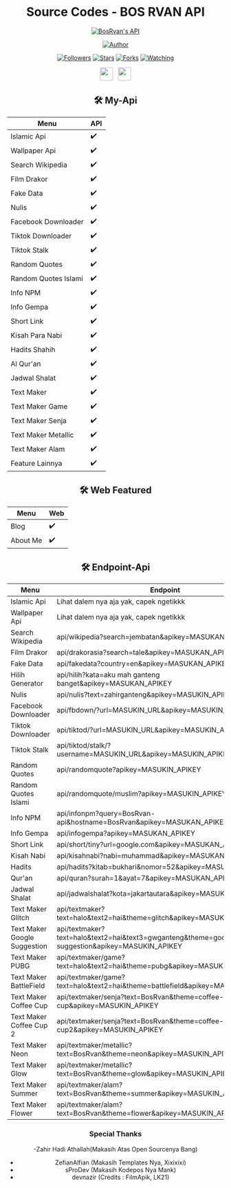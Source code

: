 <div align="center">
 
# Source Codes - BOS RVAN API
<p align="center">
<a href="#"><img title="BosRvan's API" src="https://img.shields.io/badge/BosRvan Api-blue?colorA=%23ff0000&colorB=%23017e40&style=for-the-badge"></a>
</p>
<p align="center">
<a href="https://github.com/BosRvan"><img title="Author" src="https://img.shields.io/badge/Author-BosRvan-orange.svg?style=for-the-badge&logo=github"></a>
</p>
<p align="center">
<a href="https://github.com/RvanSans/followers"><img title="Followers" src="https://img.shields.io/github/followers/BosRvan?color=red&style=flat-square"></a>
<a href="https://github.com/RvanSans/BosRvan-Api/stargazers/"><img title="Stars" src="https://img.shields.io/github/stars/BosRvan/BosRvan-Api?color=blue&style=flat-square"></a>
<a href="https://github.com/RvanSans/BosRvan-Api/network/members"><img title="Forks" src="https://img.shields.io/github/forks/BosRvan/BosRvan-Api?color=red&style=flat-square"></a>
<a href="https://github.com/RvanSans/BosRvan-Api/watchers"><img title="Watching" src="https://img.shields.io/github/watchers/BosRvan/BosRvan-Api?label=Watchers&color=blue&style=flat-square"></a>
</p>
<p align='center'>
   <a href="https://http://wa.me/6281340916978"><img height="30" src="https://c.top4top.io/p_1837yybbf0.jpeg"></a>&nbsp;&nbsp;
   <a href="https://instagram.com/rvan0_0"><img height="30" src="https://raw.githubusercontent.com/TobyG74/TobyG74/main/instagram.jpg"></a>
</P>

## 🛠️ My-Api
| Menu | API | 
|------------ | ---------|
| Islamic Api | ✔️ |
| Wallpaper Api | ✔️ |
| Search Wikipedia | ✔️ |
| Film Drakor | ✔️ |
| Fake Data | ✔️ |
| Nulis | ✔️ |
| Facebook Downloader | ✔️ |
| Tiktok Downloader | ✔️ |
| Tiktok Stalk | ✔️ |
| Random Quotes | ✔️ |
| Random Quotes Islami | ✔️ |
| Info NPM | ✔️ |
| Info Gempa | ✔️ |
| Short Link | ✔️ |
| Kisah Para Nabi | ✔️ |
| Hadits Shahih | ✔️ |
| Al Qur'an | ✔️ |
| Jadwal Shalat | ✔️ |
| Text Maker | ✔️ |
| Text Maker Game | ✔️ |
| Text Maker Senja | ✔️ |
| Text Maker Metallic | ✔️ |
| Text Maker Alam | ✔️ |
| Feature Lainnya | ✔️ |

## 🛠️ Web Featured
| Menu | Web | 
|------------ | ---------|
| Blog | ✔️ |
| About Me | ✔️ |


## 🛠️ Endpoint-Api
| Menu | Endpoint | 
|------------ | ---------|
| Islamic Api | Lihat dalem nya aja yak, capek ngetikkk |
| Wallpaper Api | Lihat dalem nya aja yak, capek ngetikkk |
| Search Wikipedia | api/wikipedia?search=jembatan&apikey=MASUKAN_APIKEY |
| Film Drakor | api/drakorasia?search=tale&apikey=MASUKAN_APIKEY |
| Fake Data | api/fakedata?country=en&apikey=MASUKAN_APIKEY |
| Hilih Generator | api/hilih?kata=aku mah ganteng banget&apikey=MASUKAN_APIKEY |
| Nulis | api/nulis?text=zahirganteng&apikey=MASUKIN_APIKEY |
| Facebook Downloader | api/fbdown/?url=MASUKIN_URL&apikey=MASUKIN_APIKEY |
| Tiktok Downloader | api/tiktod/?url=MASUKIN_URL&apikey=MASUKIN_APIKEY |
| Tiktok Stalk | api/tiktod/stalk/?username=MASUKIN_URL&apikey=MASUKIN_APIKEY |
| Random Quotes | api/randomquote?apikey=MASUKIN_APIKEY |
| Random Quotes Islami | api/randomquote/muslim?apikey=MASUKIN_APIKEY |
| Info NPM | api/infonpm?query=BosRvan-api&hostname=BosRvan&apikey=MASUKAN_APIKEY |
| Info Gempa | api/infogempa?apikey=MASUKAN_APIKEY |
| Short Link | api/short/tiny?url=google.com&apikey=MASUKAN_APIKEY |
| Kisah Nabi | api/kisahnabi?nabi=muhammad&apikey=MASUKAN_APIKEY |
| Hadits | api/hadits?kitab=bukhari&nomor=52&apikey=MASUKAN_APIKEY |
| Qur'an | api/quran?surah=1&ayat=7&apikey=MASUKAN_APIKEY |
| Jadwal Shalat | api/jadwalshalat?kota=jakartautara&apikey=MASUKAN_APIKEY |
| Text Maker Glitch | api/textmaker?text=halo&text2=hai&theme=glitch&apikey=MASUKIN_APIKEY |
| Text Maker Google Suggestion | api/textmaker?text=halo&text2=hai&text3=gwganteng&theme=google-suggestion&apikey=MASUKIN_APIKEY |
| Text Maker PUBG | api/textmaker/game?text=halo&text2=hai&theme=pubg&apikey=MASUKIN_APIKEY |
| Text Maker BattleField | api/textmaker/game?text=halo&text2=hai&theme=battlefield&apikey=MASUKIN_APIKEY |
| Text Maker Coffee Cup | api/textmaker/senja?text=BosRvan&theme=coffee-cup&apikey=MASUKIN_APIKEY |
| Text Maker Coffee Cup 2 | api/textmaker/senja?text=BosRvan&theme=coffee-cup2&apikey=MASUKIN_APIKEY |
| Text Maker Neon | api/textmaker/metallic?text=BosRvan&theme=neon&apikey=MASUKIN_APIKEY |
| Text Maker Glow | api/textmaker/metallic?text=BosRvan&theme=glow&apikey=MASUKIN_APIKEY |
| Text Maker Summer | api/textmaker/alam?text=BosRvan&theme=summer&apikey=MASUKIN_APIKEY |
| Text Maker Flower | api/textmaker/alam?text=BosRvan&theme=flower&apikey=MASUKIN_APIKEY |



### Special Thanks
-Zahir Hadi Athallah(Makasih Atas Open Sourcenya Bang)
- ZefianAlfian (Makasih Templates Nya, Xixixixi)
- sProDev (Makasih Kodepos Nya Mank)
- devnazir (Credits : FilmApik, LK21)
